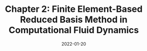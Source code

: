 ---
title: "Chapter 2: Finite Element-Based Reduced Basis Method in Computational Fluid Dynamics"
collection: publications
permalink: /publication/2022-01-20-Chapter-2-Finite-Element-Based-Reduced-Basis-Method-in-Computational-Fluid-Dynamics
date: 2022-01-20
item: 2
venue: 'In the proceedings of Advanced Reduced Order Methods and Applications in Computational Fluid Dynamics'
paperurl: 'https://doi.org/10.1137/1.9781611977257.ch2'
authors: 'F. Pichi, M. Strazzullo, F. Ballarin, G. Rozza'
pubsource: 'proceeding'
---